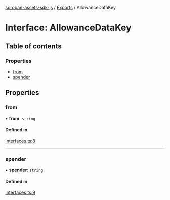 [soroban-assets-sdk-js](../README.md) / [Exports](../modules.md) / AllowanceDataKey

# Interface: AllowanceDataKey

## Table of contents

### Properties

- [from](AllowanceDataKey.md#from)
- [spender](AllowanceDataKey.md#spender)

## Properties

### from

• **from**: `string`

#### Defined in

[interfaces.ts:8](https://github.com/Creit-Tech/Soroban-Assets-SDK/blob/401c5fb/src/interfaces.ts#L8)

___

### spender

• **spender**: `string`

#### Defined in

[interfaces.ts:9](https://github.com/Creit-Tech/Soroban-Assets-SDK/blob/401c5fb/src/interfaces.ts#L9)
